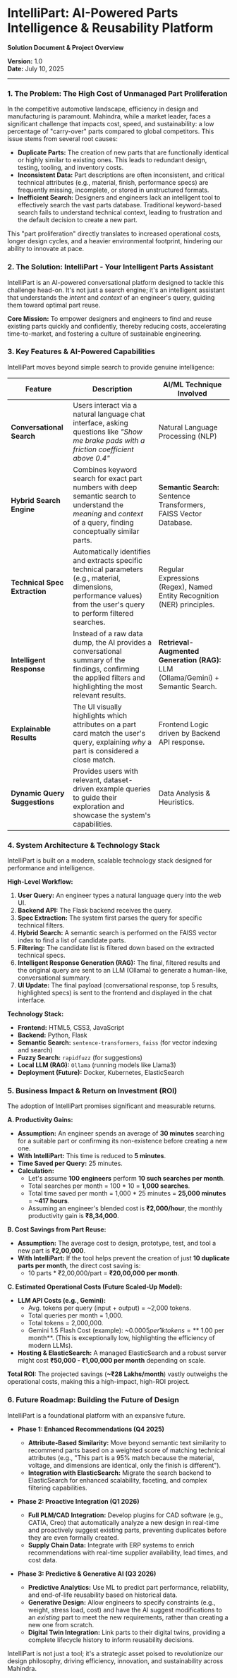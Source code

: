 # IntelliPart: AI-Powered Parts Intelligence & Reusability Platform

**Solution Document & Project Overview**

**Version:** 1.0  
**Date:** July 10, 2025

---

### **1. The Problem: The High Cost of Unmanaged Part Proliferation**

In the competitive automotive landscape, efficiency in design and manufacturing is paramount. Mahindra, while a market leader, faces a significant challenge that impacts cost, speed, and sustainability: a low percentage of "carry-over" parts compared to global competitors. This issue stems from several root causes:

*   **Duplicate Parts:** The creation of new parts that are functionally identical or highly similar to existing ones. This leads to redundant design, testing, tooling, and inventory costs.
*   **Inconsistent Data:** Part descriptions are often inconsistent, and critical technical attributes (e.g., material, finish, performance specs) are frequently missing, incomplete, or stored in unstructured formats.
*   **Inefficient Search:** Designers and engineers lack an intelligent tool to effectively search the vast parts database. Traditional keyword-based search fails to understand technical context, leading to frustration and the default decision to create a new part.

This "part proliferation" directly translates to increased operational costs, longer design cycles, and a heavier environmental footprint, hindering our ability to innovate at pace.

### **2. The Solution: IntelliPart - Your Intelligent Parts Assistant**

IntelliPart is an AI-powered conversational platform designed to tackle this challenge head-on. It's not just a search engine; it's an intelligent assistant that understands the *intent* and *context* of an engineer's query, guiding them toward optimal part reuse.

**Core Mission:** To empower designers and engineers to find and reuse existing parts quickly and confidently, thereby reducing costs, accelerating time-to-market, and fostering a culture of sustainable engineering.

### **3. Key Features & AI-Powered Capabilities**

IntelliPart moves beyond simple search to provide genuine intelligence:

| Feature                        | Description                                                                                                                                                           | AI/ML Technique Involved                                                              |
| ------------------------------ | --------------------------------------------------------------------------------------------------------------------------------------------------------------------- | ------------------------------------------------------------------------------------- |
| **Conversational Search**      | Users interact via a natural language chat interface, asking questions like *"Show me brake pads with a friction coefficient above 0.4"*                               | Natural Language Processing (NLP)                                                     |
| **Hybrid Search Engine**       | Combines keyword search for exact part numbers with deep semantic search to understand the *meaning* and *context* of a query, finding conceptually similar parts.      | **Semantic Search:** Sentence Transformers, FAISS Vector Database.                    |
| **Technical Spec Extraction**  | Automatically identifies and extracts specific technical parameters (e.g., material, dimensions, performance values) from the user's query to perform filtered searches. | Regular Expressions (Regex), Named Entity Recognition (NER) principles.               |
| **Intelligent Response**       | Instead of a raw data dump, the AI provides a conversational summary of the findings, confirming the applied filters and highlighting the most relevant results.         | **Retrieval-Augmented Generation (RAG):** LLM (Ollama/Gemini) + Semantic Search.      |
| **Explainable Results**        | The UI visually highlights which attributes on a part card match the user's query, explaining *why* a part is considered a close match.                                | Frontend Logic driven by Backend API response.                                        |
| **Dynamic Query Suggestions**  | Provides users with relevant, dataset-driven example queries to guide their exploration and showcase the system's capabilities.                                        | Data Analysis & Heuristics.                                                           |

### **4. System Architecture & Technology Stack**

IntelliPart is built on a modern, scalable technology stack designed for performance and intelligence.

**High-Level Workflow:**
1.  **User Query:** An engineer types a natural language query into the web UI.
2.  **Backend API:** The Flask backend receives the query.
3.  **Spec Extraction:** The system first parses the query for specific technical filters.
4.  **Hybrid Search:** A semantic search is performed on the FAISS vector index to find a list of candidate parts.
5.  **Filtering:** The candidate list is filtered down based on the extracted technical specs.
6.  **Intelligent Response Generation (RAG):** The final, filtered results and the original query are sent to an LLM (Ollama) to generate a human-like, conversational summary.
7.  **UI Update:** The final payload (conversational response, top 5 results, highlighted specs) is sent to the frontend and displayed in the chat interface.

**Technology Stack:**
*   **Frontend:** HTML5, CSS3, JavaScript
*   **Backend:** Python, Flask
*   **Semantic Search:** `sentence-transformers`, `faiss` (for vector indexing and search)
*   **Fuzzy Search:** `rapidfuzz` (for suggestions)
*   **Local LLM (RAG):** `Ollama` (running models like Llama3)
*   **Deployment (Future):** Docker, Kubernetes, ElasticSearch

### **5. Business Impact & Return on Investment (ROI)**

The adoption of IntelliPart promises significant and measurable returns.

**A. Productivity Gains:**
*   **Assumption:** An engineer spends an average of **30 minutes** searching for a suitable part or confirming its non-existence before creating a new one.
*   **With IntelliPart:** This time is reduced to **5 minutes**.
*   **Time Saved per Query:** 25 minutes.
*   **Calculation:**
    *   Let's assume **100 engineers** perform **10 such searches per month**.
    *   Total searches per month = 100 * 10 = **1,000 searches**.
    *   Total time saved per month = 1,000 * 25 minutes = **25,000 minutes** = **~417 hours**.
    *   Assuming an engineer's blended cost is **₹2,000/hour**, the monthly productivity gain is **₹8,34,000**.

**B. Cost Savings from Part Reuse:**
*   **Assumption:** The average cost to design, prototype, test, and tool a new part is **₹2,00,000**.
*   **With IntelliPart:** If the tool helps prevent the creation of just **10 duplicate parts per month**, the direct cost saving is:
    *   10 parts * ₹2,00,000/part = **₹20,00,000 per month**.

**C. Estimated Operational Costs (Future Scaled-Up Model):**
*   **LLM API Costs (e.g., Gemini):**
    *   Avg. tokens per query (input + output) = ~2,000 tokens.
    *   Total queries per month = 1,000.
    *   Total tokens = 2,000,000.
    *   Gemini 1.5 Flash Cost (example): ~$0.0005 per 1k tokens = **~$1.00 per month**. (This is exceptionally low, highlighting the efficiency of modern LLMs).
*   **Hosting & ElasticSearch:** A managed ElasticSearch and a robust server might cost **₹50,000 - ₹1,00,000 per month** depending on scale.

**Total ROI:** The projected savings (**~₹28 Lakhs/month**) vastly outweighs the operational costs, making this a high-impact, high-ROI project.

### **6. Future Roadmap: Building the Future of Design**

IntelliPart is a foundational platform with an expansive future.

*   **Phase 1: Enhanced Recommendations (Q4 2025)**
    *   **Attribute-Based Similarity:** Move beyond semantic text similarity to recommend parts based on a weighted score of matching technical attributes (e.g., "This part is a 95% match because the material, voltage, and dimensions are identical, only the finish is different").
    *   **Integration with ElasticSearch:** Migrate the search backend to ElasticSearch for enhanced scalability, faceting, and complex filtering capabilities.

*   **Phase 2: Proactive Integration (Q1 2026)**
    *   **Full PLM/CAD Integration:** Develop plugins for CAD software (e.g., CATIA, Creo) that automatically analyze a new design in real-time and proactively suggest existing parts, preventing duplicates before they are even formally created.
    *   **Supply Chain Data:** Integrate with ERP systems to enrich recommendations with real-time supplier availability, lead times, and cost data.

*   **Phase 3: Predictive & Generative AI (Q3 2026)**
    *   **Predictive Analytics:** Use ML to predict part performance, reliability, and end-of-life reusability based on historical data.
    *   **Generative Design:** Allow engineers to specify constraints (e.g., weight, stress load, cost) and have the AI suggest modifications to an *existing* part to meet the new requirements, rather than creating a new one from scratch.
    *   **Digital Twin Integration:** Link parts to their digital twins, providing a complete lifecycle history to inform reusability decisions.

IntelliPart is not just a tool; it's a strategic asset poised to revolutionize our design philosophy, driving efficiency, innovation, and sustainability across Mahindra.
